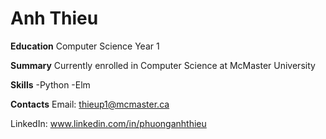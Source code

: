 # Anh Thieu

**Education**
Computer Science Year 1

**Summary**
Currently enrolled in Computer Science at McMaster University

**Skills**
-Python
-Elm

**Contacts**
Email: thieup1@mcmaster.ca

LinkedIn: www.linkedin.com/in/phuonganhthieu
